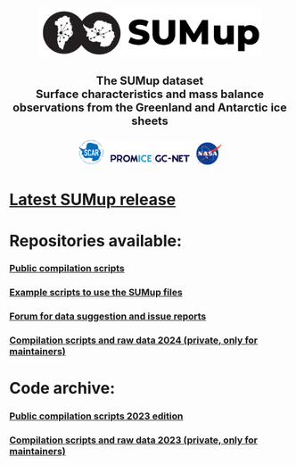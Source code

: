 
<p align="center">
<a href="https://github.com/SUMup-database"><img src="https://github.com/SUMup-database/.github/blob/main/profile/doc/misc/logo.png" alt="drawing" width=400"/></a>
</p>


<h1 style="font-size:20px">
<p align="center">
<strong>
The SUMup dataset
<br />
Surface characteristics and mass balance observations from the Greenland and Antarctic ice sheets</p>
</strong>
<p align="center">
<a href="https://www.scar.org/scar-news/antclimnow-news/antclimnow-grants-2021/"><img src="https://github.com/SUMup-database/.github/blob/main/profile/doc/misc/SCAR_logo_2018_white_background.png" alt="drawing" width="50"/></a>
<a href="https://www.promice.dk/"><img src="https://github.com/SUMup-database/.github/blob/main/profile/doc/misc/Promice_GC-Net_colour.jpg" alt="drawing" width=150"/></a>
<a href="https://ntrs.nasa.gov/citations/20180007574"><img src="https://github.com/SUMup-database/.github/blob/main/profile/doc/misc/nasa-logo-web-rgb.png" alt="drawing" width="50"/></a>
</p>
</h1> 

# [Latest SUMup release](https://doi.org/10.18739/A2M61BR5M)

# Repositories available:
### [Public compilation scripts](https://github.com/SUMup-database/SUMup-2024-compilation-scripts)
### [Example scripts to use the SUMup files](https://github.com/SUMup-database/SUMup-example-scripts)
### [Forum for data suggestion and issue reports](https://github.com/SUMup-database/SUMup-data-suggestion/issues)
### [Compilation scripts and raw data 2024 (private, only for maintainers)](https://github.com/SUMup-database/SUMup-2024)

# Code archive:
### [Public compilation scripts 2023 edition](https://github.com/SUMup-database/SUMup-2023-compilation-scripts)
### [Compilation scripts and raw data 2023 (private, only for maintainers)](https://github.com/SUMup-database/SUMup-2023)



